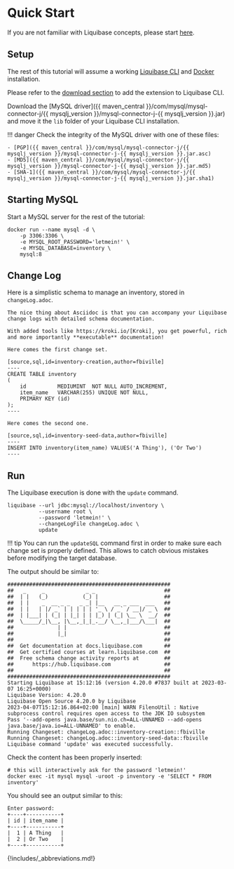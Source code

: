 # Quick Start

If you are not familiar with Liquibase concepts, please start [here](https://docs.liquibase.com/concepts/home.html).

## Setup

The rest of this tutorial will assume a working [Liquibase CLI](https://docs.liquibase.com/start/install/home.html) and [Docker](https://www.docker.com/get-started/) installation. 

Please refer to the [download section](../download) to add the extension to Liquibase CLI.

Download the [MySQL driver]({{ maven_central }}/com/mysql/mysql-connector-j/{{ mysqlj_version }}/mysql-connector-j-{{ mysqlj_version }}.jar) and move it the `lib` folder of your Liquibase CLI installation.

!!! danger
    Check the integrity of the MySQL driver with one of these files:

    - [PGP]({{ maven_central }}/com/mysql/mysql-connector-j/{{ mysqlj_version }}/mysql-connector-j-{{ mysqlj_version }}.jar.asc)
    - [MD5]({{ maven_central }}/com/mysql/mysql-connector-j/{{ mysqlj_version }}/mysql-connector-j-{{ mysqlj_version }}.jar.md5)
    - [SHA-1]({{ maven_central }}/com/mysql/mysql-connector-j/{{ mysqlj_version }}/mysql-connector-j-{{ mysqlj_version }}.jar.sha1)

## Starting MySQL

Start a MySQL server for the rest of the tutorial:

```shell
docker run --name mysql -d \
    -p 3306:3306 \
    -e MYSQL_ROOT_PASSWORD='letmein!' \
    -e MYSQL_DATABASE=inventory \
    mysql:8
```


## Change Log

Here is a simplistic schema to manage an inventory, stored in `changeLog.adoc`.

```asciidoc
The nice thing about Asciidoc is that you can accompany your Liquibase
change logs with detailed schema documentation.

With added tools like https://kroki.io/[Kroki], you get powerful, rich 
and more importantly **executable** documentation!

Here comes the first change set.

[source,sql,id=inventory-creation,author=fbiville]
----
CREATE TABLE inventory
(
    id          MEDIUMINT  NOT NULL AUTO_INCREMENT,
    item_name   VARCHAR(255) UNIQUE NOT NULL,
    PRIMARY KEY (id)
);
----

Here comes the second one.

[source,sql,id=inventory-seed-data,author=fbiville]
----
INSERT INTO inventory(item_name) VALUES('A Thing'), ('Or Two')
----
```

## Run

The Liquibase execution is done with the `update` command.

```shell
liquibase --url jdbc:mysql://localhost/inventory \
          --username root \
          --password 'letmein!' \
          --changeLogFile changeLog.adoc \
          update
```

!!! tip
    You can run the `updateSQL` command first in order to make sure each change set is properly defined. This allows to catch obvious mistakes before modifying the target database.

The output should be similar to:
```
####################################################
##   _     _             _ _                      ##
##  | |   (_)           (_) |                     ##
##  | |    _  __ _ _   _ _| |__   __ _ ___  ___   ##
##  | |   | |/ _` | | | | | '_ \ / _` / __|/ _ \  ##
##  | |___| | (_| | |_| | | |_) | (_| \__ \  __/  ##
##  \_____/_|\__, |\__,_|_|_.__/ \__,_|___/\___|  ##
##              | |                               ##
##              |_|                               ##
##                                                ##
##  Get documentation at docs.liquibase.com       ##
##  Get certified courses at learn.liquibase.com  ##
##  Free schema change activity reports at        ##
##      https://hub.liquibase.com                 ##
##                                                ##
####################################################
Starting Liquibase at 15:12:16 (version 4.20.0 #7837 built at 2023-03-07 16:25+0000)
Liquibase Version: 4.20.0
Liquibase Open Source 4.20.0 by Liquibase
2023-04-07T15:12:16.864+02:00 [main] WARN FilenoUtil : Native subprocess control requires open access to the JDK IO subsystem
Pass '--add-opens java.base/sun.nio.ch=ALL-UNNAMED --add-opens java.base/java.io=ALL-UNNAMED' to enable.
Running Changeset: changeLog.adoc::inventory-creation::fbiville
Running Changeset: changeLog.adoc::inventory-seed-data::fbiville
Liquibase command 'update' was executed successfully.
```

Check the content has been properly inserted:

```shell
# this will interactively ask for the password 'letmein!'
docker exec -it mysql mysql -uroot -p inventory -e 'SELECT * FROM inventory'
```

You should see an output similar to this:
```
Enter password:
+----+-----------+
| id | item_name |
+----+-----------+
|  1 | A Thing   |
|  2 | Or Two    |
+----+-----------+
```


{!includes/_abbreviations.md!}
